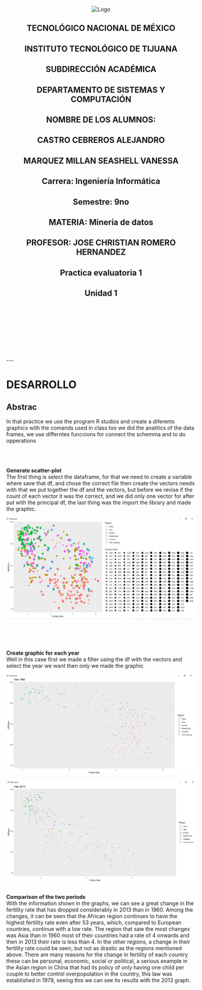 <p align="center">
    <img alt="Logo" src="https://www.tijuana.tecnm.mx/wp-content/uploads/2021/08/liston-de-logos-oficiales-educacion-tecnm-FEB-2021.jpg" width=850 height=250>
</p>

<H2><p align="Center">TECNOLÓGICO NACIONAL DE MÉXICO</p></H2>

<H2><p align="Center">INSTITUTO TECNOLÓGICO DE TIJUANA</p></H2>

<H2><p align="Center">SUBDIRECCIÓN ACADÉMICA</p></H2>

<H2><p align="Center">DEPARTAMENTO DE SISTEMAS Y COMPUTACIÓN</p></H2>

<H2><p align="Center">NOMBRE DE LOS ALUMNOS: </p></H2>

<H2><p align="Center">CASTRO CEBREROS ALEJANDRO</p></H2>

<H2><p align="Center">MARQUEZ MILLAN SEASHELL VANESSA</p></H2>

<H2><p align="Center">Carrera: Ingeniería Informática</p></H2>

<H2><p align="Center">Semestre: 9no </p></H2>

<H2><p align="Center">MATERIA: Mineria de datos</p></H2>

<H2><p align="Center">PROFESOR: JOSE CHRISTIAN ROMERO HERNANDEZ</p></H2>

<H2><p align="Center">Practica evaluatoria 1</p></H2>

<H2><p align="Center">Unidad 1</p></H2>

<br>
<br>
<br>
<br>
<br>
<br>
<br>
<br>
---

# DESARROLLO <br>
## Abstrac

In that practice we use the program R studios and create a diferents graphics with the comands used in class too we did the analitics of the data frames, we use differntes funccions for connect the schemma and to do opperations 

<br><br>

**Generate scatter-plot**<br>
The first thing is select the dataframe, for that we need to create a variable where save that df, and chose the correct file then create the vectors needs with that we put together the df and the vectors, but before we revise if the count of each vector it was the correct, and we did only one vector for after put with the principal df, the last thing was the import the library and made the graphic.
<br>

<p align="center">
    <img alt="Logo" src="./../Media/Evidence1.png" >
</p>
<br><br><br>

**Create graphic for each year**<br>
Well in this case first we made a filter using the df with the vectors and select the year we want then only we made the graphic
<p align="center">
    <img alt="Logo" src="./../Media/Evidence1960.png" >
</p>
<p align="center">
    <img alt="Logo" src="./../Media/Evidence2013.png" >
</p>

**Comparison of the two periods**<br>
With the information shown in the graphs, we can see a great change in the fertility rate that has dropped considerably in 2013 than in 1960. Among the changes, it can be seen that the African region continues to have the highest fertility rate even after 53 years, which, compared to European countries, continue with a low rate. The region that saw the most changes was Asia than in 1960 most of their countries had a rate of 4 onwards and then in 2013 their rate is less than 4. In the other regions, a change in their fertility rate could be seen, but not as drastic as the regions mentioned above. There are many reasons for the change in fertility of each country these can be personal, economic, social or political, a serious example in the Asian region in China that had its policy of only having one child per couple to better control overpopulation in the country, this law was established in 1979, seeing this we can see its results with the 2013 graph.
<br>
